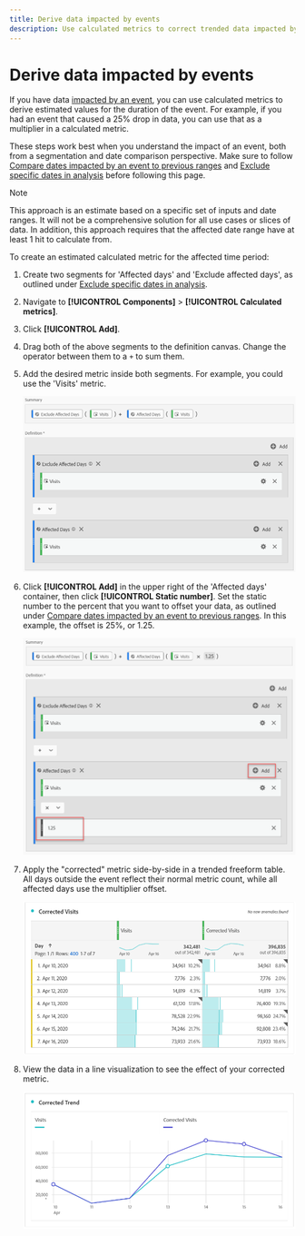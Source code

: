 ```yaml
---
title: Derive data impacted by events
description: Use calculated metrics to correct trended data impacted by an event.
---
```


# Derive data impacted by events

If you have data [impacted by an event](overview.md), you can use calculated metrics to derive estimated values for the duration of the event. For example, if you had an event that caused a 25% drop in data, you can use that as a multiplier in a calculated metric.

These steps work best when you understand the impact of an event, both from a segmentation and date comparison perspective. Make sure to follow [Compare dates impacted by an event to previous ranges](compare-dates.md) and [Exclude specific dates in analysis](segments.md) before following this page.

>[!NOTE]
>
>This approach is an estimate based on a specific set of inputs and date ranges. It will not be a comprehensive solution for all use cases or slices of data. In addition, this approach requires that the affected date range have at least 1 hit to calculate from.

To create an estimated calculated metric for the affected time period:

1. Create two segments for 'Affected days' and 'Exclude affected days', as outlined under [Exclude specific dates in analysis](segments.md).
2. Navigate to **[!UICONTROL Components]** > **[!UICONTROL Calculated metrics]**.
3. Click **[!UICONTROL Add]**.
4. Drag both of the above segments to the definition canvas. Change the operator between them to a `+` to sum them.
5. Add the desired metric inside both segments. For example, you could use the 'Visits' metric.

   ![Segment builder](assets/event_segment_builder.png)

6. Click **[!UICONTROL Add]** in the upper right of the 'Affected days' container, then click **[!UICONTROL Static number]**. Set the static number to the percent that you want to offset your data, as outlined under [Compare dates impacted by an event to previous ranges](compare-dates.md). In this example, the offset is 25%, or 1.25.

   ![Static number](assets/event_static_number.png)

7. Apply the "corrected" metric side-by-side in a trended freeform table. All days outside the event reflect their normal metric count, while all affected days use the multiplier offset.

   ![Corrected metric](assets/event_corrected.png)

8. View the data in a line visualization to see the effect of your corrected metric.

   ![Corrected line](assets/event_line.png)
